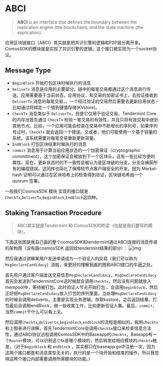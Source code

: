 # ABCI
> **ABCI** is an interface that defines the boundary between the replication engine (the blockchain), and the state machine (the application).

应用区块链接口（ABCI）其实就是把共识引擎的逻辑和P2P层分离开来。ComosSDK的模块就是实现了共识引擎的逻辑。这个接口被实现为一个socket协议。

## Message Type

* `BeginBlock` 开始打包区块时候执行的消息
* `DeliveTx` 消息是应用的主要部分。链中的每笔交易都通过这个消息进行传送。应用需要基于当前状态，应用协议，和交易的加密证书上，去验证接收到 `DeliverTx` 消息的每笔交易，。一个经过验证的交易然后需要去更新应用状态 – 比如通过将绑定一个值到键值存储(KVstore)。
* `CheckTx` 消息类似于 `DeliverTx`，但是它仅用于验证交易。Tendermint Core 的内存池首先通过 `CheckTx` 检验一笔交易的有效性，并且只将有效交易中继到其他节点。比如，一个应用可能会检查在交易中不断增长的序列号，如果序列号过时，`CheckTx` 就会返回一个错误。又或者，他们可能使用一个基于容量的系统，该系统需要对每笔交易重新更新容量。
* `EndBlock`  打包区块结束时候执行的消息
* `commit` 消息用于计算当前应用状态的一个加密保证（cryptographic commitment），这个加密保证会被放到下一个区块头。这有一些比较方便的属性。现在，更新状态时的不一致性会被认为是区块链的分支，分支会捕获所有的编程错误。这同样也简化了保障轻节点客户端安全的开发，因为 Merkel-hash 证明可以通过在区块哈希上的检查得到验证，区块链哈希由一个 quorum 签署。

一般我们CosmosSDK 模块 实现的接口就是`CheckTx`,`DeliverTx`,`BeginBlock`,`EndBlock`这四种。

## Staking Transaction Procedure
> ABCI其实就是Tendermint 和 ComosSDK的桥梁（也就是我们要写的模块）。

下面这张图是我自己画的整个comosSDK和tendermint通过ABCI连接的消息传递的架构图（没有画cosmosSDK 返回给tendermint结果的部分）：
![img](http://on-img.com/chart_image/5b07a905e4b0fccf723587ff.png?_=1527235020269)

然后我通过讲解某用户发送申请成为一个验证人的交易（我们可以称为`MsgDeclareCandidacy`）流程，来更好的理解我画的图和ABCI接口的牛逼之处。

首先用户通过客户端发送交易信息`MsgDeclareCandidacy`，`MsgDeclareCandidacy`首先会发送到TendermintCore这时候就会调用`checktx`，然后没有问题就放入mempool中，等待被打包。此时验证人节点开始打包 ，会调用`beginblock`，然后正好把`MsgDeclareCandidacy`放入打包的序列里面，当处理`MsgDeclareCandidacy`的时候会调用delivertx，主要是实现业务逻辑，存取kvstore，之后返回结果。打包最后会调用endBlock，做一些收尾工作，比如更新验证人集。最后，`commit`，当然`commit`干什么可以看上文。

然后调用`checktx`,`delivertx`,`beginblock`,`endblock`的流程是相似的，我用`checktx`和上图来进行讲解，首先TendermintCore会调用`checktx`接口来检查信息合法性，通过ABCI协议远程调用ComosSDK中的Baseapp的`checktx`。Baseapp有一个`Router`模块，可以识别这个tx是哪个模块的，然后转发给相应模块的`checktx`触发。（对于`Beginblock` 和 `endblock` ，其实都只在baseapp.go中注册一次，因为这两个接口都是和消息类型无关的，执行的是一个块开始和结束的操作，所以我觉得这两个接口内部需要调用所需模块的功能。）








